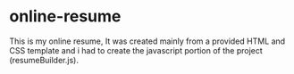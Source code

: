 # online-resume
This is my online resume, It was created mainly from a provided HTML and CSS template and i had to create the javascript portion of the project (resumeBuilder.js).
